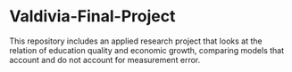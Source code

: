 # Valdivia-Final-Project
This repository includes an applied research project that looks at the relation of education quality and economic growth, comparing models that account and do not account for measurement error.
